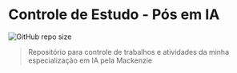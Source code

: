 # Controle de Estudo - Pós em IA

![GitHub repo size](https://img.shields.io/github/repo-size/elccastro/mackenzie-pos-IA?label=REPO%20SIZE)

> Repositório para controle de trabalhos e atividades da minha especialização em IA pela Mackenzie
